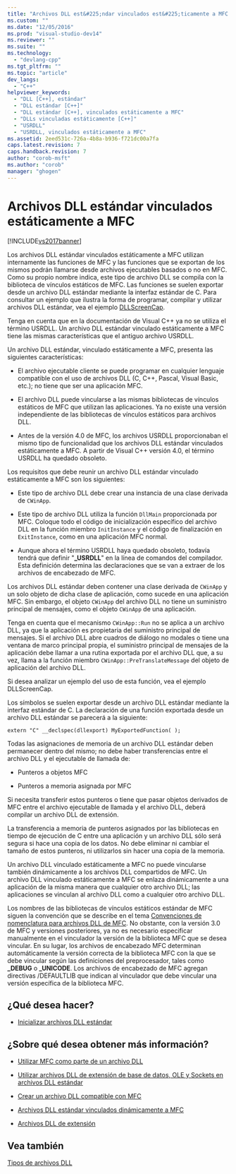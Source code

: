 ```yaml
---
title: "Archivos DLL est&#225;ndar vinculados est&#225;ticamente a MFC | Microsoft Docs"
ms.custom: ""
ms.date: "12/05/2016"
ms.prod: "visual-studio-dev14"
ms.reviewer: ""
ms.suite: ""
ms.technology: 
  - "devlang-cpp"
ms.tgt_pltfrm: ""
ms.topic: "article"
dev_langs: 
  - "C++"
helpviewer_keywords: 
  - "DLL [C++], estándar"
  - "DLL estándar [C++]"
  - "DLL estándar [C++], vinculados estáticamente a MFC"
  - "DLLs vinculadas estáticamente [C++]"
  - "USRDLL"
  - "USRDLL, vinculados estáticamente a MFC"
ms.assetid: 2eed531c-726a-4b8a-b936-f721dc00a7fa
caps.latest.revision: 7
caps.handback.revision: 7
author: "corob-msft"
ms.author: "corob"
manager: "ghogen"
---
```

# Archivos DLL est&#225;ndar vinculados est&#225;ticamente a MFC
[!INCLUDE[vs2017banner](../assembler/inline/includes/vs2017banner.md)]

Los archivos DLL estándar vinculados estáticamente a MFC utilizan internamente las funciones de MFC y las funciones que se exportan de los mismos podrán llamarse desde archivos ejecutables basados o no en MFC.  Como su propio nombre indica, este tipo de archivo DLL se compila con la biblioteca de vínculos estáticos de MFC.  Las funciones se suelen exportar desde un archivo DLL estándar mediante la interfaz estándar de C.  Para consultar un ejemplo que ilustra la forma de programar, compilar y utilizar archivos DLL estándar, vea el ejemplo [DLLScreenCap](http://msdn.microsoft.com/es-es/2171291d-3a50-403b-90a1-d93c2acb4f4a).  
  
 Tenga en cuenta que en la documentación de Visual C\+\+ ya no se utiliza el término USRDLL.  Un archivo DLL estándar vinculado estáticamente a MFC tiene las mismas características que el antiguo archivo USRDLL.  
  
 Un archivo DLL estándar, vinculado estáticamente a MFC, presenta las siguientes características:  
  
-   El archivo ejecutable cliente se puede programar en cualquier lenguaje compatible con el uso de archivos DLL \(C, C\+\+, Pascal, Visual Basic, etc.\); no tiene que ser una aplicación MFC.  
  
-   El archivo DLL puede vincularse a las mismas bibliotecas de vínculos estáticos de MFC que utilizan las aplicaciones.  Ya no existe una versión independiente de las bibliotecas de vínculos estáticos para archivos DLL.  
  
-   Antes de la versión 4.0 de MFC, los archivos USRDLL proporcionaban el mismo tipo de funcionalidad que los archivos DLL estándar vinculados estáticamente a MFC.  A partir de Visual C\+\+ versión 4.0, el término USRDLL ha quedado obsoleto.  
  
 Los requisitos que debe reunir un archivo DLL estándar vinculado estáticamente a MFC son los siguientes:  
  
-   Este tipo de archivo DLL debe crear una instancia de una clase derivada de `CWinApp`.  
  
-   Este tipo de archivo DLL utiliza la función `DllMain` proporcionada por MFC.  Coloque todo el código de inicialización específico del archivo DLL en la función miembro `InitInstance` y el código de finalización en `ExitInstance`, como en una aplicación MFC normal.  
  
-   Aunque ahora el término USRDLL haya quedado obsoleto, todavía tendrá que definir "**\_USRDLL**" en la línea de comandos del compilador.  Esta definición determina las declaraciones que se van a extraer de los archivos de encabezado de MFC.  
  
 Los archivos DLL estándar deben contener una clase derivada de `CWinApp` y un solo objeto de dicha clase de aplicación, como sucede en una aplicación MFC.  Sin embargo, el objeto `CWinApp` del archivo DLL no tiene un suministro principal de mensajes, como el objeto `CWinApp` de una aplicación.  
  
 Tenga en cuenta que el mecanismo `CWinApp::Run` no se aplica a un archivo DLL, ya que la aplicación es propietaria del suministro principal de mensajes.  Si el archivo DLL abre cuadros de diálogo no modales o tiene una ventana de marco principal propia, el suministro principal de mensajes de la aplicación debe llamar a una rutina exportada por el archivo DLL que, a su vez, llama a la función miembro `CWinApp::PreTranslateMessage` del objeto de aplicación del archivo DLL.  
  
 Si desea analizar un ejemplo del uso de esta función, vea el ejemplo DLLScreenCap.  
  
 Los símbolos se suelen exportar desde un archivo DLL estándar mediante la interfaz estándar de C.  La declaración de una función exportada desde un archivo DLL estándar se parecerá a la siguiente:  
  
```  
extern "C" __declspec(dllexport) MyExportedFunction( );  
```  
  
 Todas las asignaciones de memoria de un archivo DLL estándar deben permanecer dentro del mismo; no debe haber transferencias entre el archivo DLL y el ejecutable de llamada de:  
  
-   Punteros a objetos MFC  
  
-   Punteros a memoria asignada por MFC  
  
 Si necesita transferir estos punteros o tiene que pasar objetos derivados de MFC entre el archivo ejecutable de llamada y el archivo DLL, deberá compilar un archivo DLL de extensión.  
  
 La transferencia a memoria de punteros asignados por las bibliotecas en tiempo de ejecución de C entre una aplicación y un archivo DLL sólo será segura si hace una copia de los datos.  No debe eliminar ni cambiar el tamaño de estos punteros, ni utilizarlos sin hacer una copia de la memoria.  
  
 Un archivo DLL vinculado estáticamente a MFC no puede vincularse también dinámicamente a los archivos DLL compartidos de MFC.  Un archivo DLL vinculado estáticamente a MFC se enlaza dinámicamente a una aplicación de la misma manera que cualquier otro archivo DLL; las aplicaciones se vinculan al archivo DLL como a cualquier otro archivo DLL.  
  
 Los nombres de las bibliotecas de vínculos estáticos estándar de MFC siguen la convención que se describe en el tema [Convenciones de nomenclatura para archivos DLL de MFC](../build/naming-conventions-for-mfc-dlls.md).  No obstante, con la versión 3.0 de MFC y versiones posteriores, ya no es necesario especificar manualmente en el vinculador la versión de la biblioteca MFC que se desea vincular.  En su lugar, los archivos de encabezado MFC determinan automáticamente la versión correcta de la biblioteca MFC con la que se debe vincular según las definiciones del preprocesador, tales como **\_DEBUG** o **\_UNICODE**.  Los archivos de encabezado de MFC agregan directivas \/DEFAULTLIB que indican al vinculador que debe vincular una versión específica de la biblioteca MFC.  
  
## ¿Qué desea hacer?  
  
-   [Inicializar archivos DLL estándar](../build/initializing-regular-dlls.md)  
  
## ¿Sobre qué desea obtener más información?  
  
-   [Utilizar MFC como parte de un archivo DLL](../mfc/tn011-using-mfc-as-part-of-a-dll.md)  
  
-   [Utilizar archivos DLL de extensión de base de datos, OLE y Sockets en archivos DLL estándar](../build/using-database-ole-and-sockets-extension-dlls-in-regular-dlls.md)  
  
-   [Crear un archivo DLL compatible con MFC](../mfc/reference/mfc-dll-wizard.md)  
  
-   [Archivos DLL estándar vinculados dinámicamente a MFC](../build/regular-dlls-dynamically-linked-to-mfc.md)  
  
-   [Archivos DLL de extensión](../build/extension-dlls-overview.md)  
  
## Vea también  
 [Tipos de archivos DLL](../build/kinds-of-dlls.md)